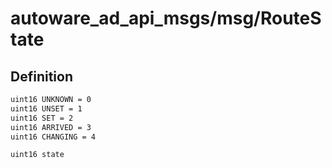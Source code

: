 # autoware_ad_api_msgs/msg/RouteState

## Definition

```txt
uint16 UNKNOWN = 0
uint16 UNSET = 1
uint16 SET = 2
uint16 ARRIVED = 3
uint16 CHANGING = 4

uint16 state
```
